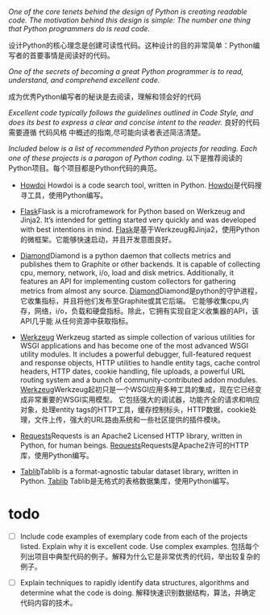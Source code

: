 *One of the core tenets behind the design of Python is creating readable code. The motivation behind this design is simple: The number one thing that Python programmers do is read code.*

设计Python的核心理念是创建可读性代码。这种设计的目的非常简单：Python编写者的首要事情是阅读好的代码。

*One of the secrets of becoming a great Python programmer is to read, understand, and comprehend excellent code.*

成为优秀Python编写者的秘诀是去阅读，理解和领会好的代码

*Excellent code typically follows the guidelines outlined in Code Style, and does its best to express a clear and concise intent to the reader.*
良好的代码需要遵循 代码风格 中概述的指南,尽可能向读者表述简洁清楚。

*Included below is a list of recommended Python projects for reading. Each one of these projects is a paragon of Python
coding.*
以下是推荐阅读的Python项目。每个项目都是Python代码的典范。

- [Howdoi](https://github.com/gleitz/howdoi) Howdoi is a code search tool, written in Python.
[Howdoi](https://github.com/gleitz/howdoi)是代码搜寻工具，使用Python编写。

- [Flask](https://github.com/mitsuhiko/flask)Flask is a microframework for Python based on Werkzeug and Jinja2. It’s intended for getting started very quickly and was developed with best intentions in mind.
[Flask](https://github.com/mitsuhiko/flask)是基于Werkzeug和Jinja2，使用Python的微框架。它能够快速启动，并且开发意图良好。

- [Diamond](https://github.com/python-diamond/Diamond)Diamond is a python daemon that collects metrics and publishes them to Graphite or other backends. It is capable of collecting cpu, memory, network, i/o, load and disk metrics. Additionally, it features an API for implementing custom collectors for gathering metrics from almost any source.
[Diamond](https://github.com/python-diamond/Diamond)Diamond是python的守护进程，它收集指标，并且将他们发布至Graphite或其它后端。 它能够收集cpu,内存，网络，i/o，负载和硬盘指标。除此，它拥有实现自定义收集器的API，该API几乎能 从任何资源中获取指标。

- [Werkzeug](https://github.com/mitsuhiko/werkzeug) Werkzeug started as simple collection of various utilities for WSGI applications and has become one of the most advanced WSGI utility modules. It includes a powerful debugger, full-featured request and response objects, HTTP utilities to handle entity tags, cache control headers, HTTP dates, cookie handling, file uploads, a powerful URL routing system and a bunch of community-contributed addon modules.
[Werkzeug](https://github.com/mitsuhiko/werkzeug)Werkzeug起初只是一个WSGI应用多种工具的集成，现在它已经变成非常重要的WSGI实用模型。 它包括强大的调试器，功能齐全的请求和响应对象，处理entity tags的HTTP工具，缓存控制标头，HTTP数据，cookie处理，文件上传，强大的URL路由系统和一些社区提供的插件模块。

- [Requests](https://github.com/kennethreitz/requests)Requests is an Apache2 Licensed HTTP library, written in Python, for human beings.
[Requests](https://github.com/kennethreitz/requests)Requests是Apache2许可的HTTP库，使用Python编写。

- [Tablib](https://github.com/kennethreitz/tablib)Tablib is a format-agnostic tabular dataset library, written in Python.
[Tablib](https://github.com/kennethreitz/tablib) Tablib是无格式的表格数据集库，使用Python编写。


# todo
- [ ] Include code examples of exemplary code from each of the projects listed. Explain why it is excellent code. Use complex examples.
包括每个列出项目中典型代码的例子。解释为什么它是非常优秀的代码，举出较复杂的例子。

- [ ] Explain techniques to rapidly identify data structures, algorithms and determine what the code is doing.
解释快速识别数据结构，算法，并确定代码内容的技术。
